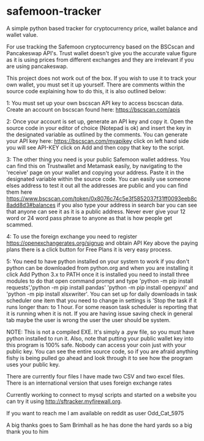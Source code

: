 # safemoon-tracker


A simple python based tracker for cryptocurrency price, wallet balance and wallet value. 

For use tracking the Safemoon cryptocurrency based on the BSCscan and Pancakeswap API's. Trust wallet doesn't give you the accurate value figure as it is using prices from different exchanges and they are irrelevant if you are using pancakeswap. 

This project does not work out of the box. If you wish to use it to track your own wallet, you must set it up yourself. There are comments within the source code explaining how to do this, it is also outlined below:

1: You must set up your own bscscan API key to access bscscan data. Create an account on bscscan found here: https://bscscan.com/apis

2: Once your account is set up, generate an API key and copy it. Open the source code in your editor of choice (Notepad is ok) and insert the key in the designated variable as outlined by the comments. You can generate your API key here: https://bscscan.com/myapikey click on left hand side you will see API-KEY click on Add and then copy that key to the script. 

3: The other thing you need is your public Safemoon wallet address. You can find this on Trustwallet and Metamask easily, by navigating to the 'receive' page on your wallet and copying your address. Paste it in the designated variable within the source code. You can easily use someone elses address to test it out all the addresses are public and you can find them here https://www.bscscan.com/token/0x8076c74c5e3f5852037f31ff0093eeb8c8add8d3#balances if you also type your address in search bar you can see that anyone can see it as it is a public address. Never ever give your 12 word or 24 word pass phrase to anyone as that is how people get scammed.

4: To use the foreign exchange you need to register https://openexchangerates.org/signup and obtain API Key above the paying plans there is a click button for Free Plans it is very easy process. 

5: You need to have python installed on your system to work if you don't python can be downloaded from python.org and when you are installing it click Add Python 3.x to PATH once it is installed you need to install three modules to do that open command prompt and type 'python -m pip install requests','python -m pip install pandas' 'python -m pip install openpyxl' and 'python -m pip install xlsxwriter'. You can set up for daily downloads in task scheduler one item that you need to change in settings is 'Stop the task if it runs longer than: to 1 hour. For some reason task scheduler is reporting that it is running when it is not. If you are having issue saving check in general tab maybe the user is wrong the user the user should be system. 

NOTE: This is not a compiled EXE. It's simply a .pyw file, so you must have python installed to run it. Also, note that putting your public wallet key into this program is 100% safe. Nobody can access your coin just with your public key. You can see the entire source code, so if you are afraid anything fishy is being pulled go ahead and look through it to see how the program uses your public key.

There are currently four files I have made two CSV and two excel files. There is an international version that uses foreign exchange rates

Currently working to connect to mysql scripts and started on a website you can try it using http://sftracker.myfirewall.org. 

If you want to reach me I am available on reddit as user Odd_Cat_5975

A big thanks goes to Sam Brimhall as he has done the hard yards so a big thank you to him
